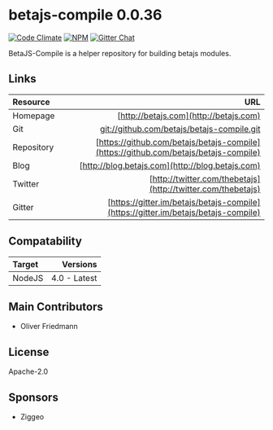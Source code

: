# betajs-compile 0.0.36
[![Code Climate](https://codeclimate.com/github/betajs/betajs-compile/badges/gpa.svg)](https://codeclimate.com/github/betajs/betajs-compile)
[![NPM](https://img.shields.io/npm/v/betajs-compile.svg?style=flat)](https://www.npmjs.com/package/betajs-compile)
[![Gitter Chat](https://badges.gitter.im/betajs/betajs-compile.svg)](https://gitter.im/betajs/betajs-compile)

BetaJS-Compile is a helper repository for building betajs modules.












## Links
| Resource   | URL |
| :--------- | --: |
| Homepage   | [http://betajs.com](http://betajs.com) |
| Git        | [git://github.com/betajs/betajs-compile.git](git://github.com/betajs/betajs-compile.git) |
| Repository | [https://github.com/betajs/betajs-compile](https://github.com/betajs/betajs-compile) |
| Blog       | [http://blog.betajs.com](http://blog.betajs.com) | 
| Twitter    | [http://twitter.com/thebetajs](http://twitter.com/thebetajs) | 
| Gitter     | [https://gitter.im/betajs/betajs-compile](https://gitter.im/betajs/betajs-compile) | 



## Compatability
| Target | Versions |
| :----- | -------: |
| NodeJS | 4.0 - Latest |






## Main Contributors

- Oliver Friedmann

## License

Apache-2.0






## Sponsors

- Ziggeo


